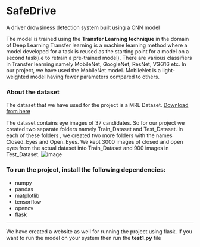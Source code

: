 # SafeDrive
A driver drowsiness detection system built using a CNN model 

The model is trained using the **Transfer Learning technique** in the domain of Deep Learning
Transfer learning is a machine learning method where a model developed for a task is reused as the starting point for a model on a second task(i.e to retrain a pre-trained model).
There are various classifiers in Transfer learning namely MobileNet, GoogleNet, ResNet, VGG16 etc. 
In our project, we have used the MobileNet model.
MobileNet is a light-weighted model having fewer parameters compared to others.

### About the dataset ###
The dataset that we have used for the project is a MRL Dataset.
[Download from here](http://mrl.cs.vsb.cz/eyedataset)

The dataset contains eye images of 37 candidates. So for our project we created two separate folders namely Train_Dataset and Test_Dataset. In each of these folders , we created two more folders with the names Closed_Eyes and Open_Eyes. We kept 3000 images of closed and open eyes from the actual dataset into Train_Dataset and 900 images in Test_Dataset.
![image](https://user-images.githubusercontent.com/70878223/116820244-94345f80-ab91-11eb-995c-50a7ba998b90.png)


### To run the project, install the following dependencies: ###
- numpy
- pandas
- matplotlib
- tensorflow
- opencv
- flask

---
We have created a website as well for running the project using flask. If you want to run the model on your system then run the **test1.py** file


